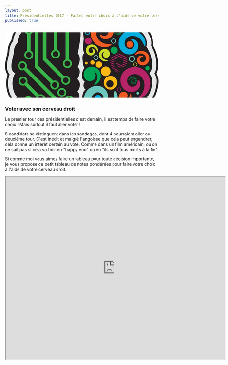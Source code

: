 ```yaml
---
layout: post
title: Présidentielles 2017 - Faites votre choix à l'aide de votre cerveau droit! / Tableau de décision à télécharger
published: true
---
```


<img src="../images/voter-cerveau-droite.jpg" title="voter avec votre cerveau droit">


### Voter avec son cerveau droit

Le premier tour des présidentielles c'est demain, il est temps de faire votre choix ! Mais surtout il faut aller voter !

5 candidats se distinguent dans les sondages, dont 4 pourraient aller au deuxième tour. C'est inédit et malgré l'angoisse que cela peut engendrer, cela donne un interêt certain au vote. Comme dans un film américain, ou on ne sait pas si cela va finir en "happy end" ou en "ils sont tous morts à la fin".

Si comme moi vous aimez faire un tableau pour toute décision importante, je vous propose ce petit tableau de notes pondérées pour faire votre choix à l'aide de votre cerveau droit.

<div style="width:720px; height: 600px;">
<iframe src="https://docs.google.com/spreadsheets/d/1avymKG7vyfZQl8s51nZjbOAR0Z4nttZPxDtMkeXkqKo/pubhtml?gid=0&amp;single=true&amp;widget=true&amp;headers=false" style="display: block; width: 100%; height: 100%;></iframe>
</div>

### Tableau d'aide au choix en téléchargement

Ce [petit tableau google](https://docs.google.com/spreadsheets/d/1avymKG7vyfZQl8s51nZjbOAR0Z4nttZPxDtMkeXkqKo/edit#gid=1896097280) qui compare les candidats sur 5 thèmes principaux de la campagne ainsi que sur 4 jockers qui donnent des points en plus (personnalité attachante) ou en moins (affaires).

Evidemment vous pouvez avoir d'autres idées de catégorisation, mais en tout cas c'est ce qui m'est venu à l'esprit, sans potasser les programmes des candidats. Vous pouvez rajouter des lignes pour le rendre plus proche de vos centres d'interêts.

Pour utiliser ce tableau,

* <strong style="font-size: 20px; font-weight: bold">1/</strong> [télécharger le tableau vierge et son exemple](https://docs.google.com/spreadsheets/d/1avymKG7vyfZQl8s51nZjbOAR0Z4nttZPxDtMkeXkqKo/edit#gid=1896097280).
* <strong style="font-size: 20px; font-weight: bold">2/</strong> Remplir la colonne pondération :
avec des valeurs de +100 à -100. Les thèmes doivents avoir une pondération positive (de 0 à 100), les jokers peuvent avoir une pondération positive ou négative (de -100 à + 100).
* <strong style="font-size: 20px; font-weight: bold">3/</strong> Remplir les colonnes jaunes de chaque candidates même ceux qu'on aime pas avec des notes de 0 à 10.
* <strong style="font-size: 20px; font-weight: bold">4/</strong> Regarde le resultat, celui qui a le plus de point devrait être celui pour qui vous aller voter en suivant les conseils de votre cerveau droit (indépendemment de toutes orientation politique).
* <strong style="font-size: 20px; font-weight: bold">5/</strong> Publie le résultat sur les réseaux sociaux !



### [Télécharger Le tableau pour choisir son candidat](https://docs.google.com/spreadsheets/d/1avymKG7vyfZQl8s51nZjbOAR0Z4nttZPxDtMkeXkqKo/edit#gid=1896097280)
